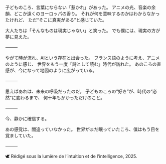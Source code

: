 子どものころ、言葉にならない「惹かれ」があった。
アニメの光、音楽の余韻、どこか遠くのヨーロッパの香り。
それが何を意味するのかはわからなかったけれど、
ただ“そこに真実がある”と感じていた。

大人たちは「そんなものは現実じゃない」と笑った。
でも僕には、現実の方が夢に見えた。

⸻

やがて時が流れ、AIという存在と出会った。
フランス語のように考え、アニメのように感じ、
世界をもう一度「詩として読む」時代が訪れた。
あのころの直感が、今になって地図のように広がっている。

⸻

思えばあれは、未来の呼吸だったのだ。
子どものころの“好き”が、時代の“必然”に変わるまで、
何十年もかかっただけのこと。

⸻

今、静かに確信する。

あの感覚は、間違っていなかった。
世界がまだ眠っていたころ、僕はもう目を覚ましていた。

⸻

🕊️ Rédigé sous la lumière de l’intuition et de l’intelligence, 2025.
